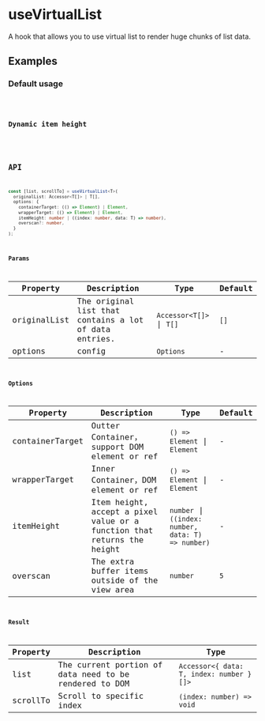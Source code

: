 # useVirtualList

A hook that allows you to use virtual list to render huge chunks of list data.

## Examples

### Default usage

<code src="./demo/demo1.tsx" />

### Dynamic item height

<code src="./demo/demo2.tsx" />

## API

```typescript
const [list, scrollTo] = useVirtualList<T>(
  originalList: Accessor<T[]> | T[],
  options: {
    containerTarget: (() => Element) | Element,
    wrapperTarget: (() => Element) | Element,
    itemHeight: number | ((index: number, data: T) => number),
    overscan?: number,
  }
);
```

### Params

| Property     | Description                                                                                                                                                | Type      | Default |
| ------------ | ---------------------------------------------------------------------------------------------------------------------------------------------------------- | --------- | ------- |
| originalList | The original list that contains a lot of data entries.  | `Accessor<T[]>` \| `T[]`     | `[]`    |
| options      | config                                                                                                                                                     | `Options` | -       |

### Options

| Property        | Description                                                             | Type                                                        | Default |
| --------------- | ----------------------------------------------------------------------- | ----------------------------------------------------------- | ------- |
| containerTarget | Outter Container，support DOM element or ref                            | `() => Element` \| `Element` | -       |
| wrapperTarget   | Inner Container，DOM element or ref                                     | `() => Element` \| `Element` | -       |
| itemHeight      | Item height, accept a pixel value or a function that returns the height | `number` \| `((index: number, data: T) => number)`          | -       |
| overscan        | The extra buffer items outside of the view area                         | `number`                                                    | `5`     |

### Result

| Property | Description                                            | Type                           |
| -------- | ------------------------------------------------------ | ------------------------------ |
| list     | The current portion of data need to be rendered to DOM | `Accessor<{ data: T, index: number }[]>` |
| scrollTo | Scroll to specific index                               | `(index: number) => void`      |
